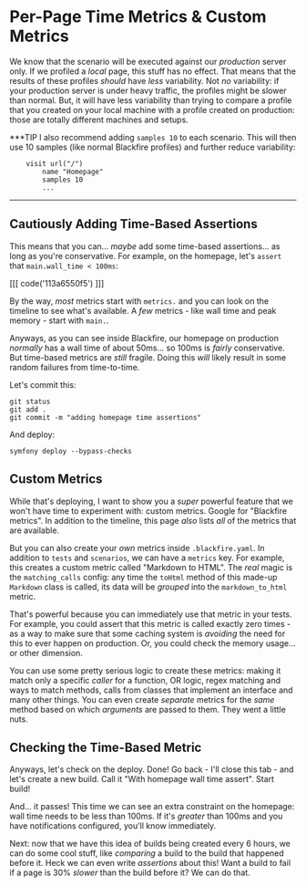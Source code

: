 # Per-Page Time Metrics & Custom Metrics

We know that the scenario will be executed against our *production*
server only. If we profiled a *local* page, this stuff has no effect.
That means that the results of these profiles *should* have *less* variability.
Not *no* variability: if your production server is under heavy traffic, the
profiles might be slower than normal. But, it will have less variability than trying
to compare a profile that you created on your local machine with a profile created
on production: those are totally different machines and setups.

***TIP
I also recommend adding `samples 10` to each scenario. This will then use
10 samples (like normal Blackfire profiles) and further reduce variability:

```
    visit url("/")
        name "Homepage"
        samples 10
        ...
```
***

## Cautiously Adding Time-Based Assertions

This means that you can... *maybe* add some time-based assertions... as long as
you're conservative. For example, on the homepage, let's `assert` that
`main.wall_time < 100ms`:

[[[ code('113a6550f5') ]]]

By the way, *most* metrics start with `metrics.` and you can look on the timeline
to see what's available. A *few* metrics - like wall time and peak memory - start
with `main.`.

Anyways, as you can see inside Blackfire, our homepage on production
*normally* has a wall time of about 50ms... so 100ms is *fairly* conservative.
But time-based metrics are *still* fragile. Doing this *will* likely result in
some random failures from time-to-time.

Let's commit this:

```terminal-silent
git status
git add .
git commit -m "adding homepage time assertions"
```

And deploy:

```terminal-silent
symfony deploy --bypass-checks
```

## Custom Metrics

While that's deploying, I want to show you a *super* powerful feature that we
won't have time to experiment with: custom metrics. Google for "Blackfire metrics".
In addition to the timeline, this page *also* lists *all* of the metrics that
are available.

But you can also create your *own* metrics inside `.blackfire.yaml`. In addition
to `tests` and `scenarios`, we can have a `metrics` key. For example, this
creates a custom metric called "Markdown to HTML". The *real* magic is the
`matching_calls` config: any time the `toHtml` method of this made-up
`Markdown` class is called, its data will be *grouped* into the `markdown_to_html`
metric.

That's powerful because you can immediately use that metric in your tests. For
example, you could assert that this metric is called exactly zero times - as a
way to make sure that some caching system is *avoiding* the need for this to ever
happen on production. Or, you could check the memory usage... or other dimension.

You can use some pretty serious logic to create these metrics: making it match
only a specific *caller* for a function, OR logic, regex matching and ways to
match methods, calls from classes that implement an interface and many other
things. You can even create *separate* metrics for the *same* method based on which
*arguments* are passed to them. They went a little nuts.

## Checking the Time-Based Metric

Anyways, let's check on the deploy. Done! Go back - I'll close this tab -
and let's create a new build. Call it "With homepage wall time assert". Start build!

And... it passes! This time we can see an extra constraint on the homepage: wall
time needs to be less than 100ms. If it's *greater* than 100ms and you have
notifications configured, you'll know immediately.

Next: now that we have this idea of builds being created every 6 hours, we can
do some cool stuff, like *comparing* a build to the build that happened before
it. Heck we can even write *assertions* about this! Want a build to fail if
a page is 30% *slower* than the build before it? We can do that.
